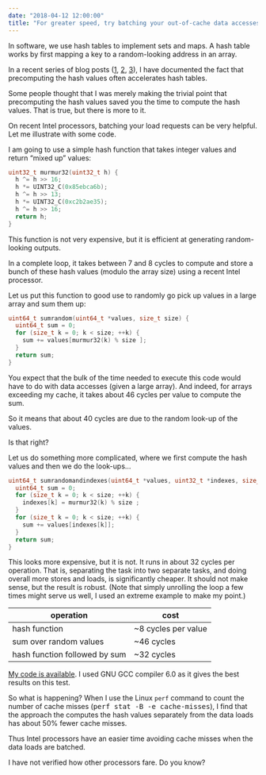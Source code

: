 ```yaml
---
date: "2018-04-12 12:00:00"
title: "For greater speed, try batching your out-of-cache data accesses"
---
```




In software, we use hash tables to implement sets and maps. A hash table works by first mapping a key to a random-looking address in an array.

In a recent series of blog posts ([1](/lemire/blog/2018/03/28/when-accessing-hash-tables-how-much-time-is-spent-computing-the-hash-functions/), [2](/lemire/blog/2018/03/29/should-you-cache-hash-values-even-for-trivial-classes/), [3](/lemire/blog/2018/04/04/caching-hash-values-for-speed-swift-language-edition/)), I have documented the fact that precomputing the hash values often accelerates hash tables. 

Some people thought that I was merely making the trivial point that precomputing the hash values saved you the time to compute the hash values. That is true, but there is more to it.

On recent Intel processors, batching your load requests can be very helpful. Let me illustrate with some code.

I am going to use a simple hash function that takes integer values and return &ldquo;mixed up&rdquo; values:
```C
uint32_t murmur32(uint32_t h) {
  h ^= h >> 16;
  h *= UINT32_C(0x85ebca6b);
  h ^= h >> 13;
  h *= UINT32_C(0xc2b2ae35);
  h ^= h >> 16;
  return h;
}
```


This function is not very expensive, but it is efficient at generating random-looking outputs.

In a complete loop, it takes between 7 and 8 cycles to compute and store a bunch of these hash values (modulo the array size) using a recent Intel processor. 

Let us put this function to good use to randomly go pick up values in a large array and sum them up:
```C
uint64_t sumrandom(uint64_t *values, size_t size) {
  uint64_t sum = 0;
  for (size_t k = 0; k < size; ++k) {
    sum += values[murmur32(k) % size ];
  }
  return sum;
}
```


You expect that the bulk of the time needed to execute this code would have to do with data accesses (given a large array). And indeed, for arrays exceeding my cache, it takes about 46 cycles per value to compute the sum.

So it means that about 40 cycles are due to the random look-up of the values.

Is that right?

Let us do something more complicated, where we first compute the hash values and then we do the look-ups&hellip;
```C
uint64_t sumrandomandindexes(uint64_t *values, uint32_t *indexes, size_t size) {
  uint64_t sum = 0;
  for (size_t k = 0; k < size; ++k) {
    indexes[k] = murmur32(k) % size ;
  }
  for (size_t k = 0; k < size; ++k) {
    sum += values[indexes[k]];
  }
  return sum;
}
```


This looks more expensive, but it is not. It runs in about 32 cycles per operation. That is, separating the task into two separate tasks, and doing overall more stores and loads, is significantly cheaper. It should not make sense, but the result is robust. (Note that simply unrolling the loop a few times might serve us well, I used an extreme example to make my point.)

operation                |cost                     |
-------------------------|-------------------------|
hash function            |~8 cycles per value      |
sum over random values   |~46 cycles               |
hash function followed by sum |~32 cycles               |


[My code is available](https://github.com/lemire/Code-used-on-Daniel-Lemire-s-blog/tree/master/2018/04/12). I used GNU GCC compiler 6.0 as it gives the best results on this test.

So what is happening? When I use the Linux `perf` command to count the number of cache misses (<tt>perf stat -B -e cache-misses</tt>), I find that the approach the computes the hash values separately from the data loads has about 50% fewer cache misses.

Thus Intel processors have an easier time avoiding cache misses when the data loads are batched.

I have not verified how other processors fare. Do you know?

